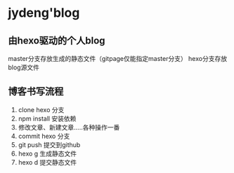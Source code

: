 # jydeng'blog

## 由hexo驱动的个人blog
master分支存放生成的静态文件（gitpage仅能指定master分支）
hexo分支存放blog源文件

## 博客书写流程
1. clone hexo 分支
2. npm install 安装依赖
3. 修改文章、新建文章.....各种操作一番
4. commit hexo 分支
5. git push 提交到github
6. hexo g 生成静态文件
7. hexo d 提交静态文件



